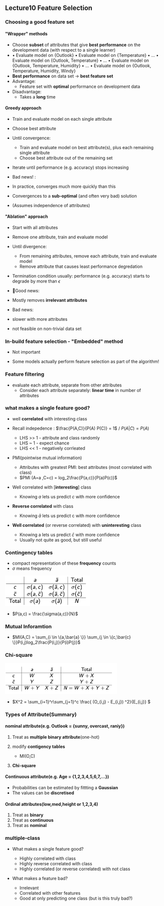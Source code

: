 ## Lecture10 Feature Selection

### Choosing a good feature set

#### "Wrapper" methods

- Choose **subset** of attributes that give **best performance** on the development data (with respect to a single learner)
- • Evaluate model on {Outlook}
  • Evaluate model on {Temperature}
  • ...
  • Evaluate model on {Outlook, Temperature}
  • ...
  • Evaluate model on {Outlook, Temperature, Humidity}
  • ...
  • Evaluate model on {Outlook, Temperature, Humidity,
  Windy}
- **Best performance** on data set → **best feature set**
- Advantage:
  - Feature set with **optimal** performance on development data
- Disadvantage:
  - Takes a **long** time

#### Greedy approach

- Train and evaluate model on each single attribute
- Choose best attribute
- Until convergence:
  - Train and evaluate model on best attribute(s), plus each remaining single attribute
  - Choose best attribute out of the remaining set

- Iterate until performance (e.g. accuracy) stops increasing

-  Bad news! :
  - In practice, converges much more quickly than this
  - Convergences to a **sub-optimal** (and often very bad) solution
  - (Assumes independence of attributes)

#### "Ablation" approach

- Start with all attributes

- Remove one attribute, train and evaluate model

- Until divergence:

  -  From remaining attributes, remove each attribute, train and evaluate model
  - Remove attribute that causes least performance degredation

- Termination condition usually: performance (e.g. accuracy) starts to degrade by more than $\epsilon$

-  Good news:

  - Mostly removes **irrelevant attributes**

- Bad news:

- slower with more attributes

- not feasible on non-trivial data set

  

### In-build feature selection - "Embedded" method

- Not important

- Some models actually perform feature selection as part of the algorithm!



### Feature filtering

- evaluate each attribute, separate from other attributes
  - Consider each attribute separately: **linear time** in number of attributes



### what makes a single feature good?

- well **correlated** with interesting class
- Recall indepedence : $\frac{P(A,C)}{P(A) P(C)} = 1$  /  $P(A|C) = P(A)$
  - LHS >> 1 - attribute and class randomly
  - LHS ~ 1 - expect chance
  - LHS << 1 - negatively corrleated
- PMI(pointwise mutual information)  
  - Attributes with greatest PMI: best attributes (most correlated with class)
  - $PMI (A=a ,C=c) = log_2\frac{P(a,c)}{P(a)P(c)}$
- Well correlated with [**interesting**] class
  - Knowing $a$ lets us predict $c$ with more confidence

- **Reverse correlated** with class
  - Knowing $\bar{a}$ lets us predict c with more confidence

- **Well correlated** (or reverse correlated) with **uninteresting**
  class
  - Knowing a lets us predict $\bar{c}$ with more confidence
  - Usually not quite as good, but still useful



### Contingency tables

- compact representation of these **frequency** counts
- $\sigma$ means frequency

<img src="https://raw.githubusercontent.com/Whihat/PicAssests/master/20190427003028.png" height = "100px"/>

- $P(a,c) = \frac{\sigma(a,c)}{N}$



### Mutual Inforamtion

- $MI(A,C) = \sum_{i \in \{a,\bar{a} \}} \sum_{j \in \{c,\bar{c} \}}P(i,j)log_2\frac{P(i,j)}{P(i)P(j)}$



### Chi-square

<img src="https://raw.githubusercontent.com/Whihat/PicAssests/master/20190427004050.png" height = "100px"/>

- $X^2 = \sum_{i=1}^r\sum_{j=1}^c \frac{ (O_{i,j} - E_{i,j}) ^2}{E_{i,j}} $



### Types of Attribute(Summary)

#### nominal attribute(e.g. Outlook = {sunny, overcast, raniy})

1. Treat as **multiple binary attribute**(one-hot)

2. modify **contigency tables**
   - MI(O,C)

3. **Chi-square**

#### Continuous attribute(e.g. Age = {1,2,3,4,5,6,7,...})

- Probabilities can be estimated by fittting a **Gaussian**
- The values can be **discretised**

#### Ordinal attributes(low,med,height or 1,2,3,4)

1. Treat as **binary**
2. Treat as **continuous**
3. Treat as **nominal**



### multiple-class

- What makes a single feature good?
  - Highly correlated with class
  - Highly reverse correlated with class
  - Highly correlated (or reverse correlated) with not class

- What makes a feature bad?
  - Irrelevant
  - Correlated with other features
  - Good at only predicting one class (but is this truly bad?)